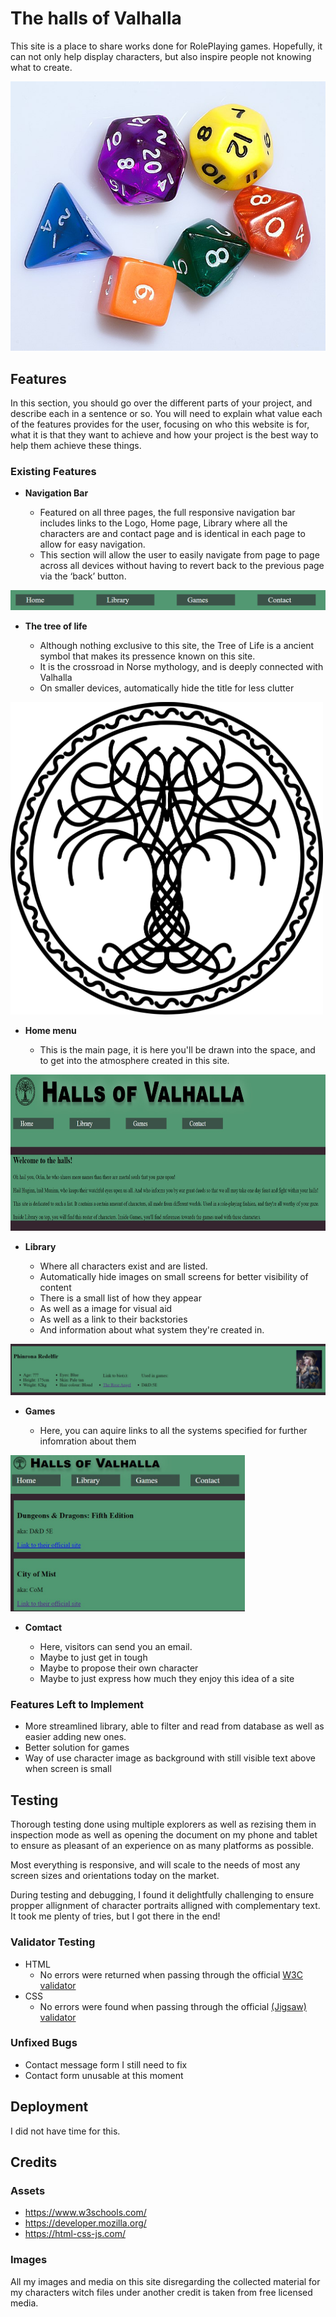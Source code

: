# The halls of Valhalla

This site is a place to share works done for RolePlaying games. Hopefully, it can not only help display characters, but also inspire people not knowing what to create.

![Dices](assets/media/dices.jpg)

## Features 

In this section, you should go over the different parts of your project, and describe each in a sentence or so. You will need to explain what value each of the features provides for the user, focusing on who this website is for, what it is that they want to achieve and how your project is the best way to help them achieve these things.

### Existing Features

- __Navigation Bar__

  - Featured on all three pages, the full responsive navigation bar includes links to the Logo, Home page, Library where all the characters are and contact page and is identical in each page to allow for easy navigation.
  - This section will allow the user to easily navigate from page to page across all devices without having to revert back to the previous page via the ‘back’ button. 

![Nav Bar](assets/media/navbar.png)

- __The tree of life__

  - Although nothing exclusive to this site, the Tree of Life is a ancient symbol that makes its pressence known on this site.
  - It is the crossroad in Norse mythology, and is deeply connected with Valhalla
  - On smaller devices, automatically hide the title for less clutter

<img src="assets/media/vector-celtic-trees.svg" width="500" alt="The tree of life">

- __Home menu__

  - This is the main page, it is here you'll be drawn into the space, and to get into the atmosphere created in this site.

<img src="assets/media/home.jpg" height="250" alt="Home">

- __Library__

  - Where all characters exist and are listed.
  - Automatically hide images on small screens for better visibility of content
  - There is a small list of how they appear
  - As well as a image for visual aid
  - As well as a link to their backstories
  - And information about what system they're created in.

![Library](assets/media/library.jpg)

- __Games__

  - Here, you can aquire links to all the systems specified for further infomration about them

<img src="assets/media/games.jpg" height="250" alt="Games">

- __Comtact__

  - Here, visitors can send you an email.
  - Maybe to just get in tough
  - Maybe to propose their own character
  - Maybe to just express how much they enjoy this idea of a site

### Features Left to Implement

- More streamlined library, able to filter and read from database as well as easier adding new ones.
- Better solution for games
- Way of use character image as background with still visible text above when screen is small

## Testing 

Thorough testing done using multiple explorers as well as rezising them in inspection mode as well as opening the document on my phone and tablet to ensure as pleasant of an experience on as many platforms as possible.

Most everything is responsive, and will scale to the needs of most any screen sizes and orientations today on the market.

During testing and debugging, I found it delightfully challenging to ensure propper allignment of character portraits alligned with complementary text. It took me plenty of tries, but I got there in the end!


### Validator Testing 

- HTML
  - No errors were returned when passing through the official [W3C validator](https://validator.w3.org/nu/?doc=https%3A%2F%2Fcode-institute-org.github.io%2Flove-running-2.0%2Findex.html)
- CSS
  - No errors were found when passing through the official [(Jigsaw) validator](https://jigsaw.w3.org/css-validator/validator?uri=https%3A%2F%2Fvalidator.w3.org%2Fnu%2F%3Fdoc%3Dhttps%253A%252F%252Fcode-institute-org.github.io%252Flove-running-2.0%252Findex.html&profile=css3svg&usermedium=all&warning=1&vextwarning=&lang=en#css)

### Unfixed Bugs

- Contact message form I still need to fix
- Contact form unusable at this moment

## Deployment

I did not have time for this.


## Credits 

### Assets

- https://www.w3schools.com/
- https://developer.mozilla.org/
- https://html-css-js.com/

### Images

All my images and media on this site disregarding the collected material for my characters witch files under another credit is taken from free licensed media.
